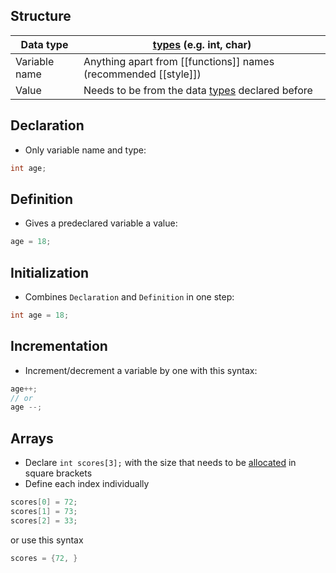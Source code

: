 ## Structure

| Data type     | [types](types.md) (e.g. int, char)                              |
| ------------- | --------------------------------------------------------------- |
| Variable name | Anything apart from [[functions]] names (recommended [[style]]) |
| Value         | Needs to be from the data [types](types.md) declared before     |

## Declaration
- Only variable name and type:
```c
int age;
```

## Definition
- Gives a predeclared variable a value:
```c
age = 18;
```

## Initialization
- Combines `Declaration` and `Definition` in one step:
```c
int age = 18;
```

## Incrementation

- Increment/decrement a variable by one with this syntax:
```c
age++;
// or
age --;
```


## Arrays

- Declare `int scores[3];` with the size that needs to be [allocated](dynamic-memory-managment) in square brackets
- Define each index individually
```c
scores[0] = 72;
scores[1] = 73;
scores[2] = 33;
```
or use this syntax
```c
scores = {72, }
```

